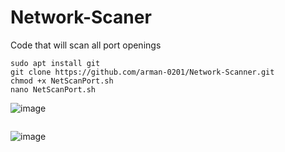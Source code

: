 # Network-Scaner
Code that will scan all port openings
```
sudo apt install git
git clone https://github.com/arman-0201/Network-Scanner.git
chmod +x NetScanPort.sh
nano NetScanPort.sh

```
![image](https://github.com/SargsyanGrigor/network-scaner/assets/106109042/26f1a8d1-6eb4-412b-92ef-eba19e6287f2)

```./NetScanPort.sh 192.168.30
```

![image](https://github.com/SargsyanGrigor/network-scaner/assets/106109042/3f58fdd7-f056-4a33-8478-18d4127f2f02)


